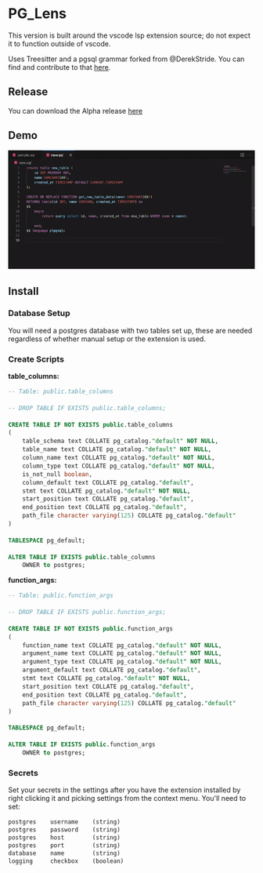 # PG_Lens

This version is built around the vscode lsp extension source; do not expect it to function outside of vscode.

Uses Treesitter and a pgsql grammar forked from @DerekStride. You can find and contribute to that [here](https://github.com/maximjov/tree-sitter-sql).

## Release

You can download the Alpha release [here](https://github.com/mmoncure/pg_lens/releases/tag/v1.0-alpha.1)

## Demo

![Demo Gif](https://github.com/mmoncure/pg_lens/blob/lsp-in/docs/demo.gif?raw=true)

## Install

### Database Setup

You will need a postgres database with two tables set up, these are needed regardless of whether manual setup or the extension is used.

### Create Scripts

**table_columns:**
```sql
-- Table: public.table_columns

-- DROP TABLE IF EXISTS public.table_columns;

CREATE TABLE IF NOT EXISTS public.table_columns
(
    table_schema text COLLATE pg_catalog."default" NOT NULL,
    table_name text COLLATE pg_catalog."default" NOT NULL,
    column_name text COLLATE pg_catalog."default" NOT NULL,
    column_type text COLLATE pg_catalog."default" NOT NULL,
    is_not_null boolean,
    column_default text COLLATE pg_catalog."default",
    stmt text COLLATE pg_catalog."default" NOT NULL,
    start_position text COLLATE pg_catalog."default",
    end_position text COLLATE pg_catalog."default",
    path_file character varying(125) COLLATE pg_catalog."default"
)

TABLESPACE pg_default;

ALTER TABLE IF EXISTS public.table_columns
    OWNER to postgres;
```

**function_args:**
```sql
-- Table: public.function_args

-- DROP TABLE IF EXISTS public.function_args;

CREATE TABLE IF NOT EXISTS public.function_args
(
    function_name text COLLATE pg_catalog."default" NOT NULL,
    argument_name text COLLATE pg_catalog."default" NOT NULL,
    argument_type text COLLATE pg_catalog."default" NOT NULL,
    argument_default text COLLATE pg_catalog."default",
    stmt text COLLATE pg_catalog."default" NOT NULL,
    start_position text COLLATE pg_catalog."default",
    end_position text COLLATE pg_catalog."default",
    path_file character varying(125) COLLATE pg_catalog."default"
)

TABLESPACE pg_default;

ALTER TABLE IF EXISTS public.function_args
    OWNER to postgres;
```

### Secrets

Set your secrets in the settings after you have the extension installed by right clicking it and picking settings from the context menu. You'll need to set:

```
postgres    username    (string)
postgres    password    (string)
postgres    host        (string)
postgres    port        (string)
database    name        (string)
logging     checkbox    (boolean)
```

